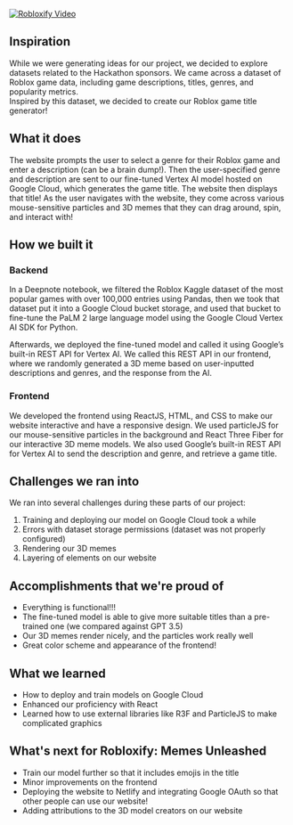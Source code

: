 [![Robloxify Video](https://img.youtube.com/vi/BLdMJY_RBD8/0.jpg)](https://www.youtube.com/watch?v=BLdMJY_RBD8)
## Inspiration
While we were generating ideas for our project, we decided to explore datasets related to the Hackathon sponsors. We came across a dataset of Roblox game data, including game descriptions, titles, genres, and popularity metrics.  
Inspired by this dataset, we decided to create our Roblox game title generator!

## What it does
The website prompts the user to select a genre for their Roblox game and enter a description (can be a brain dump!). Then the user-specified genre and description are sent to our fine-tuned Vertex AI model hosted on Google Cloud, which generates the game title. The website then displays that title! As the user navigates with the website, they come across various mouse-sensitive particles and 3D memes that they can drag around, spin, and interact with!

## How we built it
### Backend
In a Deepnote notebook, we filtered the Roblox Kaggle dataset of the most popular games with over 100,000 entries using Pandas, then we took that dataset put it into a Google Cloud bucket storage, and used that bucket to fine-tune the PaLM 2 large language model using the Google Cloud Vertex AI SDK for Python.

Afterwards, we deployed the fine-tuned model and called it using Google’s built-in REST API for Vertex AI. We called this REST API in our frontend, where we randomly generated a 3D meme based on user-inputted descriptions and genres, and the response from the AI.

### Frontend
We developed the frontend using ReactJS, HTML, and CSS to make our website interactive and have a responsive design. We used particleJS for our mouse-sensitive particles in the background and React Three Fiber for our interactive 3D meme models. We also used Google’s built-in REST API for Vertex AI to send the description and genre, and retrieve a game title. 

## Challenges we ran into
We ran into several challenges during these parts of our project:
1. Training and deploying our model on Google Cloud took a while
2. Errors with dataset storage permissions (dataset was not properly configured)
2. Rendering our 3D memes
3. Layering of elements on our website

## Accomplishments that we're proud of
- Everything is functional!!!
- The fine-tuned model is able to give more suitable titles than a pre-trained one (we compared against GPT 3.5)
- Our 3D memes render nicely, and the particles work really well
- Great color scheme and appearance of the frontend!

## What we learned
- How to deploy and train models on Google Cloud
- Enhanced our proficiency with React
- Learned how to use external libraries like R3F and ParticleJS to make complicated graphics

## What's next for Robloxify: Memes Unleashed
- Train our model further so that it includes emojis in the title
- Minor improvements on the frontend
- Deploying the website to Netlify and integrating Google OAuth so that other people can use our website!
- Adding attributions to the 3D model creators on our website
